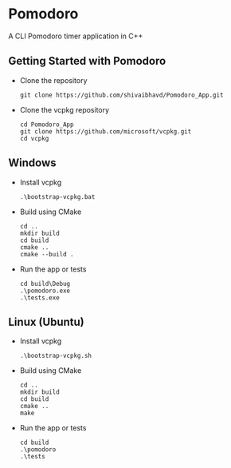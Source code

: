 # Pomodoro
A CLI Pomodoro timer application in C++ 


## Getting Started with Pomodoro


 * Clone the repository
    ```
    git clone https://github.com/shivaibhavd/Pomodoro_App.git
    ```

  * Clone the vcpkg repository
    ```
    cd Pomodoro_App
    git clone https://github.com/microsoft/vcpkg.git
    cd vcpkg
    ```
    

<h2 id="windows">Windows</h2>  

* Install vcpkg
    ```
    .\bootstrap-vcpkg.bat
    ```

* Build using CMake
    ```
    cd ..
    mkdir build
    cd build
    cmake ..
    cmake --build .
    ```

* Run the app or tests
    ```
    cd build\Debug
    .\pomodoro.exe
    .\tests.exe
    ```

<h2 id="linux">Linux (Ubuntu)</h2>  

* Install vcpkg 
    ```
    .\bootstrap-vcpkg.sh
    ```

* Build using CMake
    ```
    cd ..
    mkdir build
    cd build
    cmake ..
    make
    ```

* Run the app or tests
    ```
    cd build
    .\pomodoro
    .\tests
    ```
